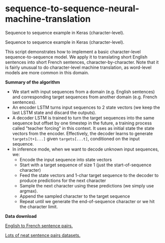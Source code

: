 # sequence-to-sequence-neural-machine-translation
Sequence to sequence example in Keras (character-level).

Sequence to sequence example in Keras (character-level).

This script demonstrates how to implement a basic character-level
sequence-to-sequence model. We apply it to translating
short English sentences into short French sentences,
character-by-character. Note that it is fairly unusual to
do character-level machine translation, as word-level
models are more common in this domain.

**Summary of the algorithm**

- We start with input sequences from a domain (e.g. English sentences)
    and corresponding target sequences from another domain
    (e.g. French sentences).
- An encoder LSTM turns input sequences to 2 state vectors
    (we keep the last LSTM state and discard the outputs).
- A decoder LSTM is trained to turn the target sequences into
    the same sequence but offset by one timestep in the future,
    a training process called "teacher forcing" in this context.
    It uses as initial state the state vectors from the encoder.
    Effectively, the decoder learns to generate `targets[t+1...]`
    given `targets[...t]`, conditioned on the input sequence.
- In inference mode, when we want to decode unknown input sequences, we:
    - Encode the input sequence into state vectors
    - Start with a target sequence of size 1
        (just the start-of-sequence character)
    - Feed the state vectors and 1-char target sequence
        to the decoder to produce predictions for the next character
    - Sample the next character using these predictions
        (we simply use argmax).
    - Append the sampled character to the target sequence
    - Repeat until we generate the end-of-sequence character or we
        hit the character limit.

**Data download**

[English to French sentence pairs.
](http://www.manythings.org/anki/fra-eng.zip)

[Lots of neat sentence pairs datasets.
](http://www.manythings.org/anki/)
